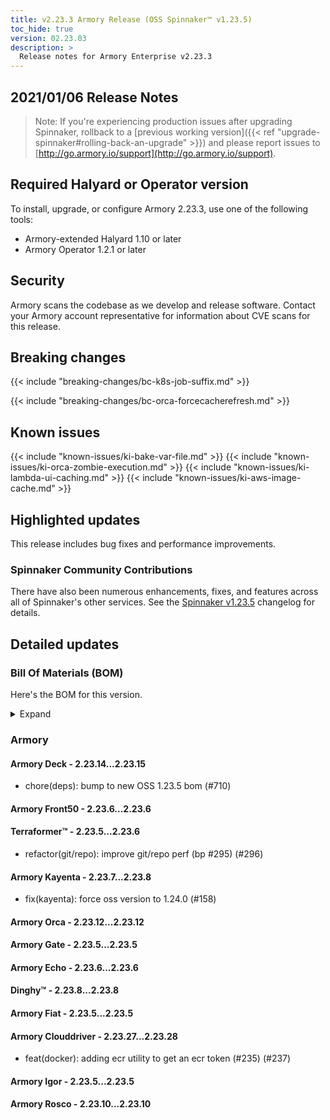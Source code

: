 ```yaml
---
title: v2.23.3 Armory Release (OSS Spinnaker™ v1.23.5)
toc_hide: true
version: 02.23.03
description: >
  Release notes for Armory Enterprise v2.23.3
---
```


## 2021/01/06 Release Notes

> Note: If you're experiencing production issues after upgrading Spinnaker, rollback to a [previous working version]({{< ref "upgrade-spinnaker#rolling-back-an-upgrade" >}}) and please report issues to [http://go.armory.io/support](http://go.armory.io/support).
## Required Halyard or Operator version

To install, upgrade, or configure Armory 2.23.3, use one of the following tools:

- Armory-extended Halyard 1.10 or later
- Armory Operator 1.2.1 or later

## Security

Armory scans the codebase as we develop and release software. Contact your Armory account representative for information about CVE scans for this release.

## Breaking changes
<!-- Copy/paste from the previous version if there are recent ones. We can drop breaking changes after 3 minor versions. Add new ones from OSS and Armory. -->


{{< include "breaking-changes/bc-k8s-job-suffix.md" >}}

{{< include "breaking-changes/bc-orca-forcecacherefresh.md" >}}

## Known issues
<!-- Copy/paste known issues from the previous version if they're not fixed. Add new ones from OSS and Armory. If there aren't any issues, state that so readers don't think we forgot to fill out this section. -->

{{< include "known-issues/ki-bake-var-file.md" >}}
{{< include "known-issues/ki-orca-zombie-execution.md" >}}
{{< include "known-issues/ki-lambda-ui-caching.md" >}}
{{< include "known-issues/ki-aws-image-cache.md" >}}

## Highlighted updates

<!--
Each item category (such as UI) under here should be an h3 (###). List the following info that service owners should be able to provide:
- Major changes or new features we want to call out for Armory and OSS. Changes should be grouped under end user understandable sections. For example, instead of Deck, use UI. Instead of Fiat, use Permissions.
- Fixes to any known issues from previous versions that we have in release notes. These can all be grouped under a Fixed issues H3.
-->

This release includes bug fixes and performance improvements.

###  Spinnaker Community Contributions

There have also been numerous enhancements, fixes, and features across all of Spinnaker's other services. See the
[Spinnaker v1.23.5](https://www.spinnaker.io/community/releases/versions/1-23-5-changelog) changelog for details.

## Detailed updates

### Bill Of Materials (BOM)

Here's the BOM for this version.
<details><summary>Expand</summary>
<pre class="highlight">
<code>version: 2.23.3
timestamp: "2021-01-06 18:34:22"
services:
    clouddriver:
        commit: 7b48618e
        version: 2.23.28
    deck:
        commit: c12cb26f
        version: 2.23.15
    dinghy:
        commit: 2af1fe54
        version: 2.23.8
    echo:
        commit: 4ee974dd
        version: 2.23.6
    fiat:
        commit: 733f0a48
        version: 2.23.5
    front50:
        commit: "19492652"
        version: 2.23.6
    gate:
        commit: 55345b5a
        version: 2.23.5
    igor:
        commit: 06ff06e0
        version: 2.23.5
    kayenta:
        commit: 602679b2
        version: 2.23.8
    monitoring-daemon:
        version: 2.23.0
    monitoring-third-party:
        version: 2.23.0
    orca:
        commit: 95f678f3
        version: 2.23.12
    rosco:
        commit: c2b498c9
        version: 2.23.10
    terraformer:
        commit: 25d9a96b
        version: 2.23.6
dependencies:
    redis:
        version: 2:2.8.4-2
artifactSources:
    dockerRegistry: docker.io/armory
</code>
</pre>
</details>

### Armory

#### Armory Deck - 2.23.14...2.23.15

  - chore(deps): bump to new OSS 1.23.5 bom (#710)

#### Armory Front50 - 2.23.6...2.23.6


#### Terraformer™ - 2.23.5...2.23.6

  - refactor(git/repo): improve git/repo perf (bp #295) (#296)

#### Armory Kayenta - 2.23.7...2.23.8

  - fix(kayenta): force oss version to 1.24.0 (#158)

#### Armory Orca - 2.23.12...2.23.12


#### Armory Gate - 2.23.5...2.23.5


#### Armory Echo - 2.23.6...2.23.6


#### Dinghy™ - 2.23.8...2.23.8


#### Armory Fiat - 2.23.5...2.23.5


#### Armory Clouddriver - 2.23.27...2.23.28

  - feat(docker): adding ecr utility to get an ecr token (#235) (#237)

#### Armory Igor - 2.23.5...2.23.5


#### Armory Rosco - 2.23.10...2.23.10


